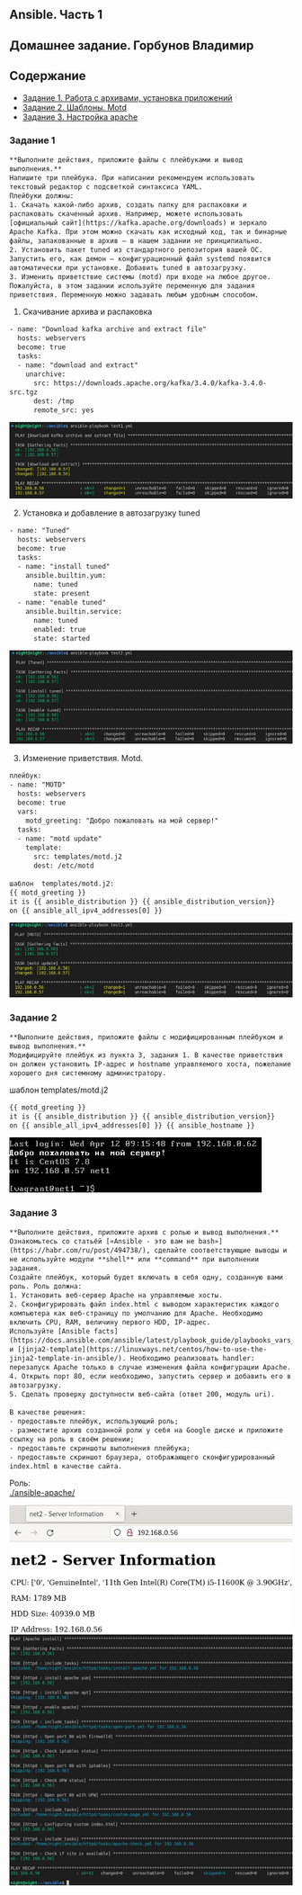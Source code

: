 ## Ansible. Часть 1
## Домашнее задание. Горбунов Владимир

## Содержание

- [Задание 1. Работа с архивами, установка приложений](#задание-1)
- [Задание 2. Шаблоны. Motd ](#задание-2)  
- [Задание 3. Настройка apache](#задание-3) 

### Задание 1

```
**Выполните действия, приложите файлы с плейбуками и вывод выполнения.**
Напишите три плейбука. При написании рекомендуем использовать текстовый редактор с подсветкой синтаксиса YAML.
Плейбуки должны: 
1. Скачать какой-либо архив, создать папку для распаковки и распаковать скаченный архив. Например, можете использовать [официальный сайт](https://kafka.apache.org/downloads) и зеркало Apache Kafka. При этом можно скачать как исходный код, так и бинарные файлы, запакованные в архив — в нашем задании не принципиально.
2. Установить пакет tuned из стандартного репозитория вашей ОС. Запустить его, как демон — конфигурационный файл systemd появится автоматически при установке. Добавить tuned в автозагрузку.
3. Изменить приветствие системы (motd) при входе на любое другое. Пожалуйста, в этом задании используйте переменную для задания приветствия. Переменную можно задавать любым удобным способом.

```
1. Скачивание архива и распаковка
```
- name: "Download kafka archive and extract file"
  hosts: webservers
  become: true
  tasks:
  - name: "download and extract"
    unarchive:
      src: https://downloads.apache.org/kafka/3.4.0/kafka-3.4.0-src.tgz
      dest: /tmp
      remote_src: yes
```
![](./img/task1-1.jpg)

2. Установка и добавление в автозагрузку tuned
```
- name: "Tuned"
  hosts: webservers
  become: true
  tasks:
  - name: "install tuned"
    ansible.builtin.yum:
      name: tuned
      state: present
  - name: "enable tuned"
    ansible.builtin.service:
      name: tuned
      enabled: true
      state: started
```
![](./img/task1-2.jpg)

3. Изменение приветствия. Motd.
```
плейбук:
- name: "MOTD"
  hosts: webservers
  become: true
  vars:
    motd_greeting: "Добро пожаловать на мой сервер!"
  tasks:
  - name: "motd update"
    template:
      src: templates/motd.j2
      dest: /etc/motd

шаблон  templates/motd.j2:
{{ motd_greeting }}
it is {{ ansible_distribution }} {{ ansible_distribution_version}}
on {{ ansible_all_ipv4_addresses[0] }} 
```
![](./img/task1-3.jpg)

### Задание 2

```
**Выполните действия, приложите файлы с модифицированным плейбуком и вывод выполнения.** 
Модифицируйте плейбук из пункта 3, задания 1. В качестве приветствия он должен установить IP-адрес и hostname управляемого хоста, пожелание хорошего дня системному администратору. 

```
шаблон templates/motd.j2
```
{{ motd_greeting }}
it is {{ ansible_distribution }} {{ ansible_distribution_version}}
on {{ ansible_all_ipv4_addresses[0] }} {{ ansible_hostname }}

```
![](./img/task2-1.jpg)

### Задание 3

```
**Выполните действия, приложите архив с ролью и вывод выполнения.**
Ознакомьтесь со статьёй [«Ansible - это вам не bash»](https://habr.com/ru/post/494738/), сделайте соответствующие выводы и не используйте модули **shell** или **command** при выполнении задания.
Создайте плейбук, который будет включать в себя одну, созданную вами роль. Роль должна:
1. Установить веб-сервер Apache на управляемые хосты.
2. Сконфигурировать файл index.html c выводом характеристик каждого компьютера как веб-страницу по умолчанию для Apache. Необходимо включить CPU, RAM, величину первого HDD, IP-адрес.
Используйте [Ansible facts](https://docs.ansible.com/ansible/latest/playbook_guide/playbooks_vars_facts.html) и [jinja2-template](https://linuxways.net/centos/how-to-use-the-jinja2-template-in-ansible/). Необходимо реализовать handler: перезапуск Apache только в случае изменения файла конфигурации Apache.
4. Открыть порт 80, если необходимо, запустить сервер и добавить его в автозагрузку.
5. Сделать проверку доступности веб-сайта (ответ 200, модуль uri).

В качестве решения:
- предоставьте плейбук, использующий роль;
- разместите архив созданной роли у себя на Google диске и приложите ссылку на роль в своём решении;
- предоставьте скриншоты выполнения плейбука;
- предоставьте скриншот браузера, отображающего сконфигурированный index.html в качестве сайта.
```
Роль:  
[./ansible-apache/](./ansible-apache/)  

![](./img/task3-1.jpg)  
![](./img/task3-2.jpg)